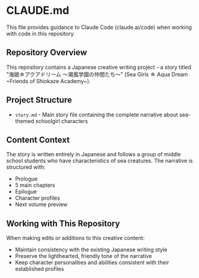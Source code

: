 # CLAUDE.md

This file provides guidance to Claude Code (claude.ai/code) when working with code in this repository.

## Repository Overview

This repository contains a Japanese creative writing project - a story titled "海娘☆アクアドリーム ～潮風学園の仲間たち～" (Sea Girls ☆ Aqua Dream ~Friends of Shiokaze Academy~).

## Project Structure

- `story.md` - Main story file containing the complete narrative about sea-themed schoolgirl characters

## Content Context

The story is written entirely in Japanese and follows a group of middle school students who have characteristics of sea creatures. The narrative is structured with:
- Prologue
- 5 main chapters
- Epilogue  
- Character profiles
- Next volume preview

## Working with This Repository

When making edits or additions to this creative content:
- Maintain consistency with the existing Japanese writing style
- Preserve the lighthearted, friendly tone of the narrative
- Keep character personalities and abilities consistent with their established profiles